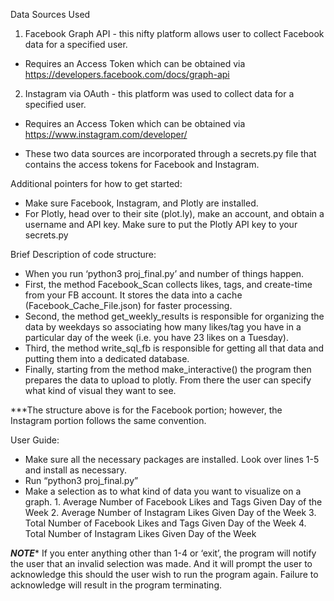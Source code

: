 Data Sources Used
1) Facebook Graph API - this nifty platform allows user to collect Facebook data for a specified user. 
- Requires an Access Token which can be obtained via https://developers.facebook.com/docs/graph-api
2) Instagram via OAuth - this platform was used to collect data for a specified user.
- Requires an Access Token which can be obtained via https://www.instagram.com/developer/

- These two data sources are incorporated through a secrets.py file that contains the access tokens for Facebook and Instagram. 

Additional pointers for how to get started:
- Make sure Facebook, Instagram, and Plotly are installed.
- For Plotly, head over to their site (plot.ly), make an account, and obtain a username and API key. Make sure to put the Plotly API key to your secrets.py

Brief Description of code structure:
- When you run ‘python3 proj_final.py’ and number of things happen. 
- First, the method Facebook_Scan collects likes, tags, and create-time from your FB account. It stores the data into a cache (Facebook_Cache_File.json) for faster processing. 
- Second, the method get_weekly_results is responsible for organizing the data by weekdays so associating how many likes/tag you have in a particular day of the week (i.e. you have 23 likes on a Tuesday). 
- Third, the method write_sql_fb is responsible for getting all that data and putting them into a dedicated database. 
- Finally, starting from the method make_interactive() the program then prepares the data to upload to plotly. From there the user can specify what kind of visual they want to see. 

***The structure above is for the Facebook portion; however, the Instagram portion follows the same convention. 

User Guide:
- Make sure all the necessary packages are installed. Look over lines 1-5 and install as necessary. 
- Run “python3 proj_final.py”
- Make a selection as to what kind of data you want to visualize on a graph.
        1. Average Number of Facebook Likes and Tags Given Day of the Week
        2. Average Number of Instagram Likes Given Day of the Week
        3. Total Number of Facebook Likes and Tags Given Day of the Week
        4. Total Number of Instagram Likes Given Day of the Week

***NOTE**** If you enter anything other than 1-4 or ‘exit’, the program will notify the user that an invalid selection was made. And it will prompt the user to acknowledge this should the user wish to run the program again. Failure to acknowledge will result in the program terminating. 
